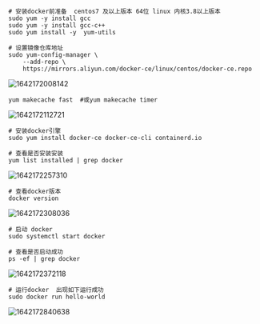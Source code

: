 ```shell
# 安装docker前准备  centos7 及以上版本 64位 linux 内核3.8以上版本
sudo yum -y install gcc
sudo yum -y install gcc-c++
sudo yum install -y  yum-utils
```

```shell
# 设置镜像仓库地址
sudo yum-config-manager \
    --add-repo \
    https://mirrors.aliyun.com/docker-ce/linux/centos/docker-ce.repo
```

![1642172008142](E:\GitHubProject\test\img\1642172008142.png)

```shell
yum makecache fast  #或yum makecache timer
```

![1642172112721](E:\GitHubProject\test\img\1642172112721.png)

```shell
# 安装docker引擎
sudo yum install docker-ce docker-ce-cli containerd.io 
```

```shell
# 查看是否安装安装
yum list installed | grep docker
```

![1642172257310](E:\GitHubProject\test\img\1642172257310.png)

```shell
# 查看docker版本
docker version
```

![1642172308036](E:\GitHubProject\test\img\1642172308036.png)

```shell
# 启动 docker
sudo systemctl start docker
```

```shell
# 查看是否启动成功
ps -ef | grep docker
```

![1642172372118](E:\GitHubProject\test\img\1642172372118.png)

```shell
# 运行docker  出现如下运行成功
sudo docker run hello-world
```

![1642172840638](E:\GitHubProject\test\img\1642172840638.png)

